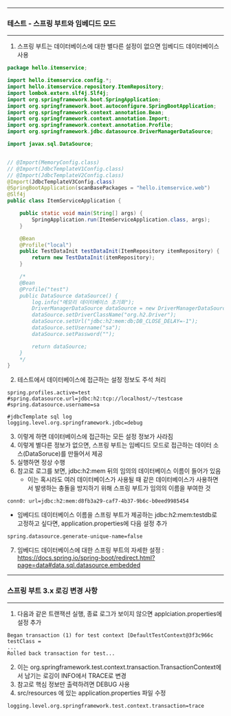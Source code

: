 -----
### 테스트 - 스프링 부트와 임베디드 모드
-----
1. 스프링 부트는 데이터베이스에 대한 별다른 설정이 없으면 임베디드 데이터베이스 사용
```java
package hello.itemservice;

import hello.itemservice.config.*;
import hello.itemservice.repository.ItemRepository;
import lombok.extern.slf4j.Slf4j;
import org.springframework.boot.SpringApplication;
import org.springframework.boot.autoconfigure.SpringBootApplication;
import org.springframework.context.annotation.Bean;
import org.springframework.context.annotation.Import;
import org.springframework.context.annotation.Profile;
import org.springframework.jdbc.datasource.DriverManagerDataSource;

import javax.sql.DataSource;


// @Import(MemoryConfig.class)
// @Import(JdbcTemplateV1Config.class)
// @Import(JdbcTemplateV2Config.class)
@Import(JdbcTemplateV3Config.class)
@SpringBootApplication(scanBasePackages = "hello.itemservice.web")
@Slf4j
public class ItemServiceApplication {

	public static void main(String[] args) {
		SpringApplication.run(ItemServiceApplication.class, args);
	}

	@Bean
	@Profile("local")
	public TestDataInit testDataInit(ItemRepository itemRepository) {
		return new TestDataInit(itemRepository);
	}

	/*
	@Bean
	@Profile("test")
	public DataSource dataSource() {
		log.info("메모리 데이터베이스 초기화");
		DriverManagerDataSource dataSource = new DriverManagerDataSource();
		dataSource.setDriverClassName("org.h2.Driver");
		dataSource.setUrl("jdbc:h2:mem:db;DB_CLOSE_DELAY=-1");
		dataSource.setUsername("sa");
		dataSource.setPassword("");

		return dataSource;
	}
	*/
}
```

2. 테스트에서 데이터베이스에 접근하는 설정 정보도 주석 처리
```properties
spring.profiles.active=test
#spring.datasource.url=jdbc:h2:tcp://localhost/~/testcase
#spring.datasource.username=sa

#jdbcTemplate sql log
logging.level.org.springframework.jdbc=debug
```

3. 이렇게 하면 데이터베이스에 접근하는 모든 설정 정보가 사라짐
4. 이렇게 별다른 정보가 없으면, 스프링 부트는 임베디드 모드로 접근하는 데이터 소스(DataSoruce)를 만들어서 제공
5. 실행하면 정상 수행
6. 참고로 로그를 보면, jdbc:h2:mem 뒤의 임의의 데이터베이스 이름이 들어가 있음
   - 이는 혹시라도 여러 데이터베이스가 사용될 때 같은 데이터베이스가 사용하면서 발생하는 충돌을 방지하기 위해 스프링 부트가 임의의 이름을 부여한 것
```
conn0: url=jdbc:h2:mem:d8fb3a29-caf7-4b37-9b6c-b0eed9985454
```
  - 임베디드 데이터베이스 이름을 스프링 부트가 제공하는 jdbc:h2:mem:testdb로 고정하고 싶다면, application.properties에 다음 설정 추가
```properties
spring.datasource.generate-unique-name=false
```

7. 임베디드 데이터베이스에 대한 스프링 부트의 자세한 설정 : https://docs.spring.io/spring-boot/redirect.html?page=data#data.sql.datasource.embedded

-----
### 스프링 부트 3.x 로깅 변경 사항
-----
1. 다음과 같은 트랜잭션 실행, 종료 로그가 보이지 않으면 applciation.properties에 설정 추가
```properties
Began transaction (1) for test context [DefaultTestContext@3f3c966c testClass =
...
Rolled back transaction for test...
```
2. 이는 org.springframework.test.context.transaction.TransactionContext에서 남기는 로깅이 INFO에서 TRACE로 변경
3. 참고로 핵심 정보만 출력하려면 DEBUG 사용
4. src/resources 에 있는 application.properties 파일 수정
```properties
logging.level.org.springframework.test.context.transaction=trace
```
